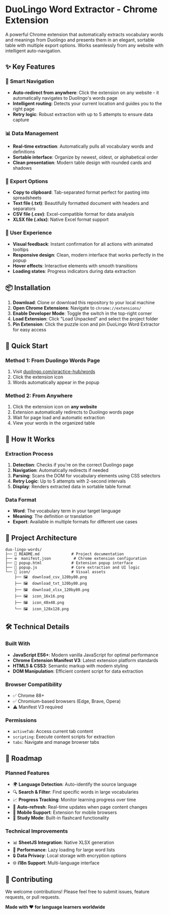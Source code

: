 # DuoLingo Word Extractor - Chrome Extension

A powerful Chrome extension that automatically extracts vocabulary words and meanings from Duolingo and presents them in an elegant, sortable table with multiple export options. Works seamlessly from any website with intelligent auto-navigation.

## ✨ Key Features

### 🚀 **Smart Navigation**
- **Auto-redirect from anywhere**: Click the extension on any website - it automatically navigates to Duolingo's words page
- **Intelligent routing**: Detects your current location and guides you to the right page
- **Retry logic**: Robust extraction with up to 5 attempts to ensure data capture

### 📊 **Data Management**
- **Real-time extraction**: Automatically pulls all vocabulary words and definitions
- **Sortable interface**: Organize by newest, oldest, or alphabetical order
- **Clean presentation**: Modern table design with rounded cards and shadows

### 💾 **Export Options**
- **Copy to clipboard**: Tab-separated format perfect for pasting into spreadsheets
- **Text file (.txt)**: Beautifully formatted document with headers and separators
- **CSV file (.csv)**: Excel-compatible format for data analysis
- **XLSX file (.xlsx)**: Native Excel format support

### 🎨 **User Experience**
- **Visual feedback**: Instant confirmation for all actions with animated tooltips
- **Responsive design**: Clean, modern interface that works perfectly in the popup
- **Hover effects**: Interactive elements with smooth transitions
- **Loading states**: Progress indicators during data extraction

## 📦 Installation

1. **Download**: Clone or download this repository to your local machine
2. **Open Chrome Extensions**: Navigate to `chrome://extensions/`
3. **Enable Developer Mode**: Toggle the switch in the top-right corner
4. **Load Extension**: Click "Load Unpacked" and select the project folder
5. **Pin Extension**: Click the puzzle icon and pin DuoLingo Word Extractor for easy access

## 🚀 Quick Start

### Method 1: From Duolingo Words Page
1. Visit [duolingo.com/practice-hub/words](https://www.duolingo.com/practice-hub/words)
2. Click the extension icon
3. Words automatically appear in the popup

### Method 2: From Anywhere
1. Click the extension icon on **any website**
2. Extension automatically redirects to Duolingo words page
3. Wait for page load and automatic extraction
4. View your words in the organized table

## 🔧 How It Works

### Extraction Process
1. **Detection**: Checks if you're on the correct Duolingo page
2. **Navigation**: Automatically redirects if needed
3. **Parsing**: Scans the DOM for vocabulary elements using CSS selectors
4. **Retry Logic**: Up to 5 attempts with 2-second intervals
5. **Display**: Renders extracted data in sortable table format

### Data Format
- **Word**: The vocabulary term in your target language
- **Meaning**: The definition or translation
- **Export**: Available in multiple formats for different use cases

## 📁 Project Architecture

```
duo-lingo-words/
├── 📄 README.md              # Project documentation
├── ⚙️  manifest.json          # Chrome extension configuration
├── 🎨 popup.html             # Extension popup interface
├── 🧠 popup.js               # Core extraction and UI logic
└── 📁 icon/                  # Visual assets
    ├── 🖼️  download_csv_120by80.png
    ├── 🖼️  download_txt_120by80.png  
    ├── 🖼️  download_xlsx_120by80.png
    ├── 🖼️  icon_16x16.png
    ├── 🖼️  icon_48x48.png
    └── 🖼️  icon_128x128.png
```

## 🛠️ Technical Details

### Built With
- **JavaScript ES6+**: Modern vanilla JavaScript for optimal performance
- **Chrome Extension Manifest V3**: Latest extension platform standards
- **HTML5 & CSS3**: Semantic markup with modern styling
- **DOM Manipulation**: Efficient content script for data extraction

### Browser Compatibility
- ✅ Chrome 88+
- ✅ Chromium-based browsers (Edge, Brave, Opera)
- ⚠️  Manifest V3 required

### Permissions
- `activeTab`: Access current tab content
- `scripting`: Execute content scripts for extraction
- `tabs`: Navigate and manage browser tabs

## 🔮 Roadmap

### Planned Features
- 🌍 **Language Detection**: Auto-identify the source language
- 🔍 **Search & Filter**: Find specific words in large vocabularies  
- 📈 **Progress Tracking**: Monitor learning progress over time
- 🔄 **Auto-refresh**: Real-time updates when page content changes
- 📱 **Mobile Support**: Extension for mobile browsers
- 🎯 **Study Mode**: Built-in flashcard functionality

### Technical Improvements
- 📊 **SheetJS Integration**: Native XLSX generation
- 🚀 **Performance**: Lazy loading for large word lists
- 🔒 **Data Privacy**: Local storage with encryption options
- 🌐 **i18n Support**: Multi-language interface

## 🤝 Contributing

We welcome contributions! Please feel free to submit issues, feature requests, or pull requests.


**Made with ❤️ for language learners worldwide**

